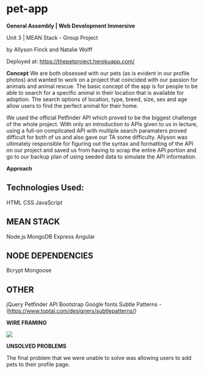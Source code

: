 # pet-app

__General Assembly | Web Development Immersive__

Unit 3 | MEAN Stack - Group Project

by Allyson Finck and Natalie Wolff

Deployed at: https://thepetproject.herokuapp.com/


__Concept__
We are both obsessed with our pets (as is evident in our profile photos) and wanted to work on a project that coincided with our passion for animals and animal rescue. The basic concept of the app is for people to be able to search for a specific animal in their location that is available for adoption. The search options of location, type, breed, size, sex and age allow users to find the perfect animal for their home.

We used the official Petfinder API which proved to be the biggest challenge of the whole project. With only an introduction to APIs given to us in lecture, using a full-on complicated API with multiple search paramaters proved difficult for both of us and also gave our TA some difficulty. Allyson was ultimately responsible for figuring out the syntax and formatting of the API on our project and saved us from having to scrap the entire API portion and go to our backup plan of using seeded data to simulate the API information.




__Approach__
## Technologies Used:
HTML
CSS
JavaScript

## MEAN STACK
Node.js
MongoDB
Express
Angular

## NODE DEPENDENCIES
Bcrypt
Mongoose

## OTHER
jQuery
Petfinder API
Bootstrap
Google fonts
Subtle Patterns - (https://www.toptal.com/designers/subtlepatterns/)

__WIRE FRAMING__

![](https://i.imgur.com/1hDXBYk.jpg)

__UNSOLVED PROBLEMS__

The final problem that we were unable to solve was allowing users to add pets to their profile page.
